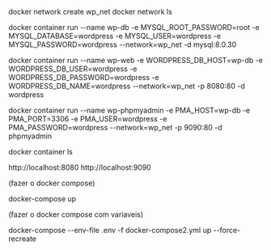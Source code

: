 docker network create wp_net
docker network ls

docker container run --name wp-db -e MYSQL_ROOT_PASSWORD=root -e MYSQL_DATABASE=wordpress -e MYSQL_USER=wordpress -e MYSQL_PASSWORD=wordpress --network=wp_net -d mysql:8.0.30

docker container run --name wp-web -e WORDPRESS_DB_HOST=wp-db -e WORDPRESS_DB_USER=wordpress -e WORDPRESS_DB_PASSWORD=wordpress -e WORDPRESS_DB_NAME=wordpress --network=wp_net -p 8080:80 -d wordpress

docker container run --name wp-phpmyadmin -e PMA_HOST=wp-db -e PMA_PORT=3306 -e PMA_USER=wordpress -e PMA_PASSWORD=wordpress --network=wp_net -p 9090:80 -d phpmyadmin

docker container ls

http://localhost:8080
http://localhost:9090

(fazer o docker compose)

docker-compose up

(fazer o docker compose com variaveis)


docker-compose --env-file .env -f docker-compose2.yml up --force-recreate